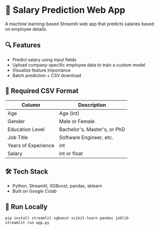 # 💼 Salary Prediction Web App

A machine learning-based Streamlit web app that predicts salaries based on employee details.

## 🔍 Features
- Predict salary using input fields
- Upload company-specific employee data to train a custom model
- Visualize feature importance
- Batch prediction + CSV download

## 📁 Required CSV Format
| Column | Description |
|--------|-------------|
| Age | Age (int) |
| Gender | Male or Female |
| Education Level | Bachelor's, Master's, or PhD |
| Job Title | Software Engineer, etc. |
| Years of Experience | int |
| Salary | int or float |

## 🛠️ Tech Stack
- Python, Streamlit, XGBoost, pandas, sklearn
- Built on Google Colab

## 🚀 Run Locally
```bash
pip install streamlit xgboost scikit-learn pandas joblib
streamlit run app.py
